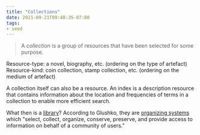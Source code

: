 ```yaml
---
title: "Collections"
date: 2021-09-21T09:48:35-07:00
tags:
- seed
---
```


> A _collection_ is a group of resources that have been selected for some purpose.

Resource-type: a novel, biography, etc. (ordering on the type of artefact)
Resource-kind: coin collection, stamp collection, etc. (ordering on the medium of artefact)

A collection itself can also be a resource. An index is a description resource that contains information about the location and frequencies of terms in a collection to enable more efficient search.

What then is a [library](thoughts/library.md)? According to Glushko, they are [organizing systems](thoughts/organizing%20system.md) which "select, collect, organize, conserve, preserve, and provide access to information on behalf of a community of users."

